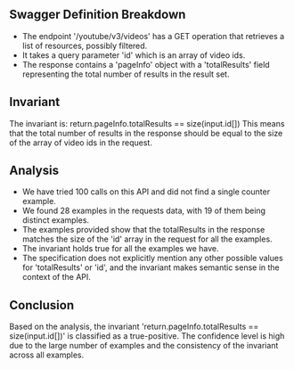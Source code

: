 ## Swagger Definition Breakdown
- The endpoint '/youtube/v3/videos' has a GET operation that retrieves a list of resources, possibly filtered.
- It takes a query parameter 'id' which is an array of video ids.
- The response contains a 'pageInfo' object with a 'totalResults' field representing the total number of results in the result set.

## Invariant
The invariant is: return.pageInfo.totalResults == size(input.id[])
This means that the total number of results in the response should be equal to the size of the array of video ids in the request.

## Analysis
- We have tried 100 calls on this API and did not find a single counter example.
- We found 28 examples in the requests data, with 19 of them being distinct examples.
- The examples provided show that the totalResults in the response matches the size of the 'id' array in the request for all the examples.
- The invariant holds true for all the examples we have.
- The specification does not explicitly mention any other possible values for 'totalResults' or 'id', and the invariant makes semantic sense in the context of the API.

## Conclusion
Based on the analysis, the invariant 'return.pageInfo.totalResults == size(input.id[])' is classified as a true-positive. The confidence level is high due to the large number of examples and the consistency of the invariant across all examples.
